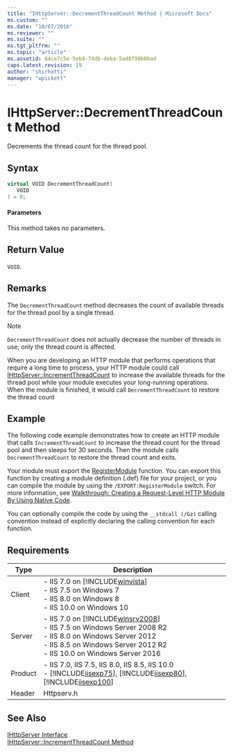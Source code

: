 ```yaml
---
title: "IHttpServer::DecrementThreadCount Method | Microsoft Docs"
ms.custom: ""
ms.date: "10/07/2016"
ms.reviewer: ""
ms.suite: ""
ms.tgt_pltfrm: ""
ms.topic: "article"
ms.assetid: 64ce7c5e-5eb4-74db-deba-5ad8f99b0bad
caps.latest.revision: 19
author: "shirhatti"
manager: "wpickett"
---
```

# IHttpServer::DecrementThreadCount Method
Decrements the thread count for the thread pool.  
  
## Syntax  
  
```cpp  
virtual VOID DecrementThreadCount(  
   VOID  
) = 0;  
```  
  
#### Parameters  
 This method takes no parameters.  
  
## Return Value  
 `VOID`.  
  
## Remarks  
 The `DecrementThreadCount` method decreases the count of available threads for the thread pool by a single thread.  
  
> [!NOTE]
>  `DecrementThreadCount` does not actually decrease the number of threads in use; only the thread count is affected.  
  
 When you are developing an HTTP module that performs operations that require a long time to process, your HTTP module could call [IHttpServer::IncrementThreadCount](../../web-development-reference\native-code-api-reference/ihttpserver-incrementthreadcount-method.md) to increase the available threads for the thread pool while your module executes your long-running operations. When the module is finished, it would call `DecrementThreadCount` to restore the thread count  
  
## Example  
 The following code example demonstrates how to create an HTTP module that calls `IncrementThreadCount` to increase the thread count for the thread pool and then sleeps for 30 seconds. Then the module calls `DecrementThreadCount` to restore the thread count and exits.  
  
<!-- TODO: review snippet reference  [!CODE [IHttpServerDecrementThreadCount#1](IHttpServerDecrementThreadCount#1)]  -->  
  
 Your module must export the [RegisterModule](../../web-development-reference\native-code-api-reference/pfn-registermodule-function.md) function. You can export this function by creating a module definition (.def) file for your project, or you can compile the module by using the `/EXPORT:RegisterModule` switch. For more information, see [Walkthrough: Creating a Request-Level HTTP Module By Using Native Code](../../web-development-reference\native-code-development-overview\walkthrough-creating-a-request-level-http-module-by-using-native-code.md).  
  
 You can optionally compile the code by using the `__stdcall (/Gz)` calling convention instead of explicitly declaring the calling convention for each function.  
  
## Requirements  
  
|Type|Description|  
|----------|-----------------|  
|Client|-   IIS 7.0 on [!INCLUDE[winvista](../../wmi-provider/includes/winvista-md.md)]<br />-   IIS 7.5 on Windows 7<br />-   IIS 8.0 on Windows 8<br />-   IIS 10.0 on Windows 10|  
|Server|-   IIS 7.0 on [!INCLUDE[winsrv2008](../../wmi-provider/includes/winsrv2008-md.md)]<br />-   IIS 7.5 on Windows Server 2008 R2<br />-   IIS 8.0 on Windows Server 2012<br />-   IIS 8.5 on Windows Server 2012 R2<br />-   IIS 10.0 on Windows Server 2016|  
|Product|-   IIS 7.0, IIS 7.5, IIS 8.0, IIS 8.5, IIS 10.0<br />-   [!INCLUDE[iisexp75](../../web-development-reference/native-code-api-reference/includes/iisexp75-md.md)], [!INCLUDE[iisexp80](../../web-development-reference/native-code-api-reference/includes/iisexp80-md.md)], [!INCLUDE[iisexp100](../../web-development-reference/native-code-api-reference/includes/iisexp100-md.md)]|  
|Header|Httpserv.h|  
  
## See Also  
 [IHttpServer Interface](../../web-development-reference\native-code-api-reference/ihttpserver-interface.md)   
 [IHttpServer::IncrementThreadCount Method](../../web-development-reference\native-code-api-reference/ihttpserver-incrementthreadcount-method.md)